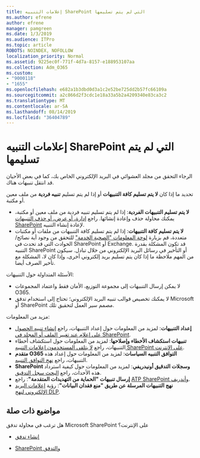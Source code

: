 ```yaml
---
title: إعلامات التنبيه SharePoint التي لم يتم تسليمها
ms.author: efrene
author: efrene
manager: pamgreen
ms.date: 1/3/2019
ms.audience: ITPro
ms.topic: article
ROBOTS: NOINDEX, NOFOLLOW
localization_priority: Normal
ms.assetid: 9225ec0f-771f-4d7a-8157-e188953107aa
ms.collection: Adm_O365
ms.custom:
- "9000118"
- "1655"
ms.openlocfilehash: e682a1b3dbd0d3a1c2e52be725dd2b57fc66109a
ms.sourcegitcommit: a2c866d2f3cdc1e18a33a5b2a4209340e83ca3c2
ms.translationtype: MT
ms.contentlocale: ar-SA
ms.lasthandoff: 08/14/2019
ms.locfileid: "36404789"
---
```

# <a name="sharepoint-alert-notifications-not-delivered"></a>إعلامات التنبيه SharePoint التي لم يتم تسليمها

الرجاء التحقق من مجلد العشوائي في البريد الإلكتروني الخاص بك، كما في بعض الأحيان قد انتقل تنبيهات هناك.

تحديد ما إذا كان **لا يتم تسليم كافة التنبيهات** أو إذا لم يتم تسليم **تنبيه فردية** من ملف معين أو مكتبة.

- **لا يتم تسليم التنبيهات الفردية**: إذا لم يتم تسليم تنبيه فردية من ملف معين أو مكتبة، يمكنك محاولة حذف وإعادة إنشائها. راجع [إدارة، أو عرض، أو حذف التنبيهات SharePoint](https://support.office.com/en-us/article/manage-view-or-delete-sharepoint-alerts-99dfb19c-9a90-4a8c-aba1-aa8c8afb0de2?ui=en-US&rs=en-US&ad=US#ID0EAADAAA=Online) لإعادة إنشاء التنبيه.
- **لا يتم تسليم كافة التنبيهات**: إذا لم يتم تسليم كافة التنبيهات من ملفات أو مكتبات متعددة، قم بزيارة [لوحة المعلومات "الصحية الخدمة"](https://admin.microsoft.com/AdminPortal/Home#/servicehealth) للتحقق من وجود أية نصائح/الحوادث التي قد تحدث في SharePoint أو Exchange. قد تكون المشكلة بقدرة التنبيه SharePoint أو التأخير في رسائل البريد الإلكتروني من خلال تبادل. سيكون من المهم ملاحظة ما إذا كان يتم تسليم بريد إلكتروني أخرى، وإذا كان لا، المشكلة مع تأخير الصرف أيضا.

الأسئلة المتداولة حول التنبيهات:

- لا يمكن إرسال التنبيهات إلى مجموعة التوزيع، الأمان فقط واعتماد المجموعات O365.
- لا يمكنك تخصيص قوالب تنبيه البريد الإلكتروني؛ تحتاج إلى استخدام تدفق Microsoft أو SharePoint مصمم سير العمل لتحقيق تلك.

مزيد من المعلومات:

- **إعداد التنبيهات**: لمزيد من المعلومات حول إعداد التنبيهات، راجع [إنشاء تنبيه الحصول على إعلام عند تغيير الملف أو المجلد في SharePoint](https://support.office.com/en-us/article/create-an-alert-to-get-notified-when-a-file-or-folder-changes-in-sharepoint-e5a79e7b-a146-46da-a9ef-d65409ba8918).
- **تنبيهات استكشاف الأخطاء وإصلاحها**: لمزيد من المعلومات حول استكشاف أخطاء التنبيهات، راجع [لا يتلقى المستخدمون إعلامات التنبيه SharePoint على الإنترنت](https://docs.microsoft.com/en-us/sharepoint/support/sites/no-alert-notifications).
- **متقدم O365 التوافق التنبيه السياسات**: لمزيد من المعلومات حول إعداد هذه التنبيهات، راجع [نهج التوافق التنبيه](https://docs.microsoft.com/en-us/office365/securitycompliance/alert-policies).
- **SharePoint وسجلات التدقيق أونيدريفي**: لمزيد من المعلومات حول كيفية استرداد هذه الأحداث، راجع [البحث سجل التدقيق](https://docs.microsoft.com/en-us/office365/securitycompliance/search-the-audit-log-in-security-and-compliance#search-the-audit-log).
- **إرسال تنبيهات "الحماية من التهديدات المتقدمة"**: راجع [ATP SharePoint وأندريف](https://docs.microsoft.com/en-us/office365/securitycompliance/atp-for-spo-odb-and-teams).
- **نهج التنبيهات المرسلة عن طريق "منع فقدان البيانات"**: رؤية [إعلامات البريد الإلكتروني لنهج DLP](https://docs.microsoft.com/en-us/office365/securitycompliance/use-notifications-and-policy-tips).

## <a name="related-topics"></a>مواضيع ذات صلة

هل ترغب في محاولة تدفق Microsoft SharePoint على الإنترنت؟

- [إنشاء تدفق](https://support.office.com/en-us/article/create-a-flow-for-a-list-or-library-in-sharepoint-online-or-onedrive-for-business-a9c3e03b-0654-46af-a254-20252e580d01)

- [SharePoint والتدفق](https://flow.microsoft.com/en-us/blog/sharepoint-and-flow/)
